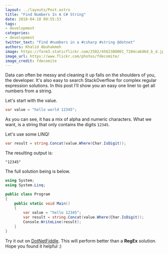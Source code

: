 ```yaml
---
layout: ../layouts/Post.astro
title: "Find Numbers In A C# String"
date: 2018-04-18 09:55:53
tags:
- development
categories:
- development
twitter_text: "Find #numbers in a #csharp #string @dotnet"
authors: Khalid Abuhakmeh
image: https://farm3.staticflickr.com/2502/4562380001_7284ca6d6d_b_d.jpg
image_url: https://www.flickr.com/photos/fdecomite/
image_credit: fdecomite
---
```


Data can often be messy and cleaning it up falls on the shoulders of you, the developer. It's also easy to search StackOverflow for complex regular expression solutions. In this post I'll show you an easy one liner to get all numbers from a string.

Let's start with the value.

```csharp
var value = "hello world 12345";
```

As you can see, it has a mix of alpha and numeric characters. What we want, is a string that only contains the digits `12345`.

Let's use some LINQ!

```csharp
var result = string.Concat(value.Where(Char.IsDigit));
```

The resulting output is:

```
"12345"
```

The full solution being is below.

```csharp
using System;
using System.Linq;

public class Program
{
    public static void Main()
    {
        var value = "hello 12345";
        var result = string.Concat(value.Where(Char.IsDigit));
        Console.WriteLine(result);
    }
}
```

Try it out on [DotNetFiddle](https://dotnetfiddle.net/vzLPEa). This will perform better than a **RegEx** solution. Hope you found it helpful :)